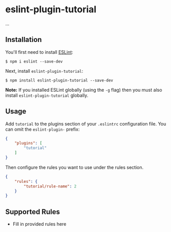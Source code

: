 # eslint-plugin-tutorial

...

## Installation

You'll first need to install [ESLint](http://eslint.org):

```
$ npm i eslint --save-dev
```

Next, install `eslint-plugin-tutorial`:

```
$ npm install eslint-plugin-tutorial --save-dev
```

**Note:** If you installed ESLint globally (using the `-g` flag) then you must also install `eslint-plugin-tutorial` globally.

## Usage

Add `tutorial` to the plugins section of your `.eslintrc` configuration file. You can omit the `eslint-plugin-` prefix:

```json
{
    "plugins": [
        "tutorial"
    ]
}
```


Then configure the rules you want to use under the rules section.

```json
{
    "rules": {
        "tutorial/rule-name": 2
    }
}
```

## Supported Rules

* Fill in provided rules here





